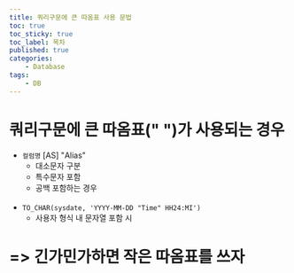 ```yaml
---
title: 쿼리구문에 큰 따옴표 사용 문법
toc: true
toc_sticky: true
toc_label: 목차
published: true
categories:
    - Database
tags:
    - DB
---
```

# 쿼리구문에 큰 따옴표(" ")가 사용되는 경우
* `컬럼명` [AS] "Alias" 
    * 대소문자 구분
    * 특수문자 포함
    * 공백 포함하는 경우
<br><br>
* `TO_CHAR(sysdate, 'YYYY-MM-DD "Time" HH24:MI')`
    * 사용자 형식 내 문자열 포함 시

# => 긴가민가하면 작은 따옴표를 쓰자
